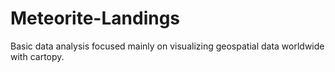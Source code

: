 # Meteorite-Landings
Basic data analysis focused mainly on visualizing geospatial data worldwide with cartopy.
